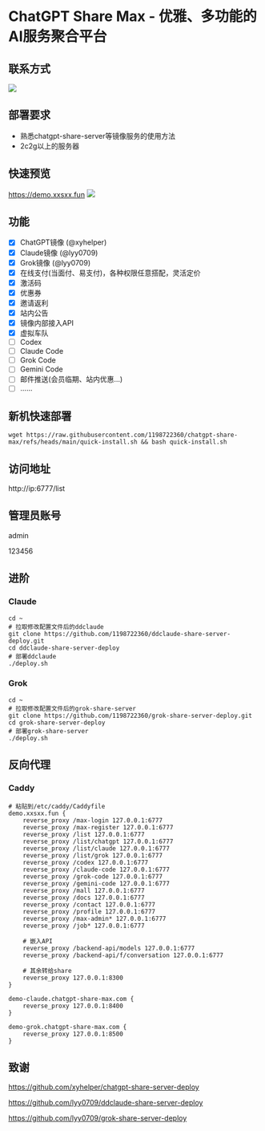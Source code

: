 # ChatGPT Share Max - 优雅、多功能的AI服务聚合平台
## 联系方式
![](https://raw.githubusercontent.com/1198722360/picture/main/20251009051633332.png)

## 部署要求
- 熟悉chatgpt-share-server等镜像服务的使用方法
- 2c2g以上的服务器

## 快速预览
https://demo.xxsxx.fun
![](https://raw.githubusercontent.com/1198722360/picture/main/20251009051536971.png)

## 功能
- [x] ChatGPT镜像 (@xyhelper)
- [x] Claude镜像 (@lyy0709)
- [x] Grok镜像 (@lyy0709)
- [x] 在线支付(当面付、易支付)，各种权限任意搭配，灵活定价
- [x] 激活码
- [x] 优惠券
- [x] 邀请返利
- [x] 站内公告
- [x] 镜像内部接入API
- [x] 虚拟车队
- [ ] Codex
- [ ] Claude Code
- [ ] Grok Code
- [ ] Gemini Code
- [ ] 邮件推送(会员临期、站内优惠...)
- [ ] ......

## 新机快速部署
```
wget https://raw.githubusercontent.com/1198722360/chatgpt-share-max/refs/heads/main/quick-install.sh && bash quick-install.sh
```

## 访问地址
http://ip:6777/list

## 管理员账号
admin

123456

## 进阶
### Claude
```
cd ~
# 拉取修改配置文件后的ddclaude
git clone https://github.com/1198722360/ddclaude-share-server-deploy.git
cd ddclaude-share-server-deploy
# 部署ddclaude
./deploy.sh
```

### Grok
```
cd ~
# 拉取修改配置文件后的grok-share-server
git clone https://github.com/1198722360/grok-share-server-deploy.git
cd grok-share-server-deploy
# 部署grok-share-server
./deploy.sh
```

## 反向代理
### Caddy
```
# 粘贴到/etc/caddy/Caddyfile
demo.xxsxx.fun {
    reverse_proxy /max-login 127.0.0.1:6777
    reverse_proxy /max-register 127.0.0.1:6777
    reverse_proxy /list 127.0.0.1:6777
    reverse_proxy /list/chatgpt 127.0.0.1:6777
    reverse_proxy /list/claude 127.0.0.1:6777
    reverse_proxy /list/grok 127.0.0.1:6777
    reverse_proxy /codex 127.0.0.1:6777
    reverse_proxy /claude-code 127.0.0.1:6777
    reverse_proxy /grok-code 127.0.0.1:6777
    reverse_proxy /gemini-code 127.0.0.1:6777
    reverse_proxy /mall 127.0.0.1:6777
    reverse_proxy /docs 127.0.0.1:6777
    reverse_proxy /contact 127.0.0.1:6777
    reverse_proxy /profile 127.0.0.1:6777
    reverse_proxy /max-admin* 127.0.0.1:6777
    reverse_proxy /job* 127.0.0.1:6777

    # 嵌入API
    reverse_proxy /backend-api/models 127.0.0.1:6777
    reverse_proxy /backend-api/f/conversation 127.0.0.1:6777

    # 其余转给share
    reverse_proxy 127.0.0.1:8300
}

demo-claude.chatgpt-share-max.com {
    reverse_proxy 127.0.0.1:8400
}

demo-grok.chatgpt-share-max.com {
    reverse_proxy 127.0.0.1:8500
}
```


## 致谢
https://github.com/xyhelper/chatgpt-share-server-deploy

https://github.com/lyy0709/ddclaude-share-server-deploy

https://github.com/lyy0709/grok-share-server-deploy